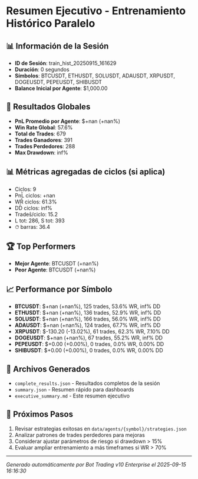 # Resumen Ejecutivo - Entrenamiento Histórico Paralelo

## 📊 Información de la Sesión
- **ID de Sesión**: train_hist_20250915_161629
- **Duración**: 0 segundos
- **Símbolos**: BTCUSDT, ETHUSDT, SOLUSDT, ADAUSDT, XRPUSDT, DOGEUSDT, PEPEUSDT, SHIBUSDT
- **Balance Inicial por Agente**: $1,000.00

## 🎯 Resultados Globales
- **PnL Promedio por Agente**: $+nan (+nan%)
- **Win Rate Global**: 57.6%
- **Total de Trades**: 679
- **Trades Ganadores**: 391
- **Trades Perdedores**: 288
- **Max Drawdown**: inf%

## 📊 Métricas agregadas de ciclos (si aplica)
- Ciclos: 9
- PnL̄ ciclos: +nan
- WR̄ ciclos: 61.3%
- DD̄ ciclos: inf%
- Trades̄/ciclo: 15.2
- L tot: 286, S tot: 393
- ⏱̄ barras: 36.4


## 🏆 Top Performers
- **Mejor Agente**: BTCUSDT (+nan%)
- **Peor Agente**: BTCUSDT (+nan%)

## 📈 Performance por Símbolo
- **BTCUSDT**: $+nan (+nan%), 125 trades, 53.6% WR, inf% DD
- **ETHUSDT**: $+nan (+nan%), 136 trades, 52.9% WR, inf% DD
- **SOLUSDT**: $+nan (+nan%), 166 trades, 56.0% WR, inf% DD
- **ADAUSDT**: $+nan (+nan%), 124 trades, 67.7% WR, inf% DD
- **XRPUSDT**: $-130.20 (-13.02%), 61 trades, 62.3% WR, 7.10% DD
- **DOGEUSDT**: $+nan (+nan%), 67 trades, 55.2% WR, inf% DD
- **PEPEUSDT**: $+0.00 (+0.00%), 0 trades, 0.0% WR, 0.00% DD
- **SHIBUSDT**: $+0.00 (+0.00%), 0 trades, 0.0% WR, 0.00% DD

## 📁 Archivos Generados
- `complete_results.json` - Resultados completos de la sesión
- `summary.json` - Resumen rápido para dashboards
- `executive_summary.md` - Este resumen ejecutivo

## 🎯 Próximos Pasos
1. Revisar estrategias exitosas en `data/agents/{symbol}/strategies.json`
2. Analizar patrones de trades perdedores para mejoras
3. Considerar ajustar parámetros de riesgo si drawdown > 15%
4. Evaluar ampliar entrenamiento a más timeframes si WR > 70%

---
*Generado automáticamente por Bot Trading v10 Enterprise el 2025-09-15 16:16:30*

